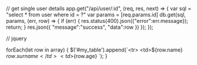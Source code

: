 // get single user details
app.get("/api/user/:id", (req, res, next) => {
    var sql = "select * from user where id = ?"
    var params = [req.params.id]
    db.get(sql, params, (err, row) => {
        if (err) {
          res.status(400).json({"error":err.message});
          return;
        }
        res.json({
            "message":"success",
            "data":row
        })
      });
});



// jquery

 forEach(let row in array) {
  $('#my_table').append(`<tr>
        <td>${row.name}</td>
        <td>${row.surname}</td>
        <td>${row.age}</td>
    </tr>`);
}